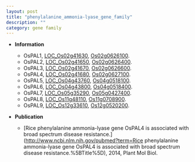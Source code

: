 ```yaml
---
layout: post
title: "phenylalanine_ammonia-lyase_gene_family"
description: ""
category: gene family
---
```


* **Information**  
    + OsPAL1, [LOC_Os02g41630](http://rice.uga.edu/cgi-bin/ORF_infopage.cgi?orf=LOC_Os02g41630), [Os02g0626100](https://rapdb.dna.affrc.go.jp/locus/?name=Os02g0626100).
    + OsPAL2, [LOC_Os02g41650](http://rice.uga.edu/cgi-bin/ORF_infopage.cgi?orf=LOC_Os02g41650), [Os02g0626400](https://rapdb.dna.affrc.go.jp/locus/?name=Os02g0626400).
    + OsPAL3, [LOC_Os02g41670](http://rice.uga.edu/cgi-bin/ORF_infopage.cgi?orf=LOC_Os02g41670), [Os02g0626600](https://rapdb.dna.affrc.go.jp/locus/?name=Os02g0626600).
    + OsPAL4, [LOC_Os02g41680](http://rice.uga.edu/cgi-bin/ORF_infopage.cgi?orf=LOC_Os02g41680), [Os02g0627100](https://rapdb.dna.affrc.go.jp/locus/?name=Os02g0627100).
    + OsPAL5, [LOC_Os04g43760](http://rice.uga.edu/cgi-bin/ORF_infopage.cgi?orf=LOC_Os04g43760), [Os04g0518100](https://rapdb.dna.affrc.go.jp/locus/?name=Os04g0518100).
    + OsPAL6, [LOC_Os04g43800](http://rice.uga.edu/cgi-bin/ORF_infopage.cgi?orf=LOC_Os04g43800), [Os04g0518400](https://rapdb.dna.affrc.go.jp/locus/?name=Os04g0518400).
    + OsPAL7, [LOC_Os05g35290](http://rice.uga.edu/cgi-bin/ORF_infopage.cgi?orf=LOC_Os05g35290), [Os05g0427400](https://rapdb.dna.affrc.go.jp/locus/?name=Os05g0427400).
    + OsPAL8, [LOC_Os11g48110](http://rice.uga.edu/cgi-bin/ORF_infopage.cgi?orf=LOC_Os11g48110), [Os11g0708900](https://rapdb.dna.affrc.go.jp/locus/?name=Os11g0708900).
    + OsPAL9, [LOC_Os12g33610](http://rice.uga.edu/cgi-bin/ORF_infopage.cgi?orf=LOC_Os12g33610), [Os12g0520200](https://rapdb.dna.affrc.go.jp/locus/?name=Os12g0520200).

* **Publication**  
    + [Rice phenylalanine ammonia-lyase gene OsPAL4 is associated with broad spectrum disease resistance.](http://www.ncbi.nlm.nih.gov/pubmed?term=Rice phenylalanine ammonia-lyase gene OsPAL4 is associated with broad spectrum disease resistance.%5BTitle%5D), 2014, Plant Mol Biol.


